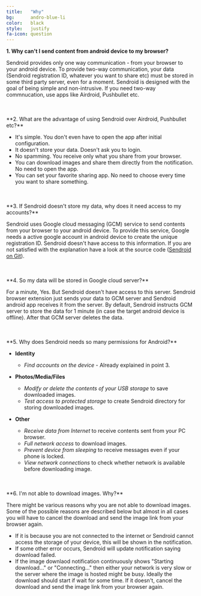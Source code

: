 ```yaml
---
title:   "Why"
bg:      andro-blue-li
color:   black
style:   justify
fa-icon: question
---
```


**1. Why can't I send content from android device to my browser?**

Sendroid provides only one way communication - from your browser to your android device. To provide two-way communication, your data (Sendroid registration ID, whatever you want to share etc) must be stored in some third party server, even for a moment. Sendroid is designed with the goal of being simple and non-intrusive. If you need two-way commnucation, use apps like Airdroid, Pushbullet etc.

<br/>
<br/>
**2. What are the advantage of using Sendroid over Airdroid, Pushbullet etc?**

* It's simple. You don't even have to open the app after initial configuration.
* It doesn't store your data. Doesn't ask you to login.
* No spamming. You receive only what you share from your browser.
* You can download images and share them directly from the notification. No need to open the app.
* You can set your favorite sharing app. No need to choose every time you want to share something.

<br/>
<br/>
**3. If Sendroid doesn't store my data, why does it need access to my accounts?**

Sendroid uses Google cloud messaging (GCM) service to send contents from your browser to your android device. To provide this service, Google needs a active google account in android device to create the unique registration ID. Sendroid doesn't have access to this information. If you are not satisfied with the explanation have a look at the source code ([Sendroid on Git](https://github.com/Atekihcan/Sendroid/tree/master/Sendroid_Android)).

<br/>
<br/>
**4. So my data will be stored in Google cloud server?**

For a minute, Yes. But Sendroid doesn't have access to this server. Sendroid browser extension just sends your data to GCM server and Sendroid android app receives it from the server. By default, Sendroid instructs GCM server to store the data for 1 minute (in case the target android device is offline). After that GCM server deletes the data.

<br/>
<br/>
**5. Why does Sendroid needs so many permissions for Android?**

* **Identity**
    * *Find accounts on the device* - Already explained in point 3.

* **Photos/Media/Files**
	* *Modify or delete the contents of your USB storage* to save downloaded images.
	* *Test access to protected storage* to create Sendroid directory for storing downloaded images.

* **Other**
	* *Receive data from Internet* to receive contents sent from your PC browser.
	* *Full network access* to download images.
	* *Prevent device from sleeping* to receive messages even if your phone is locked.
	* *View network connections* to check whether network is available before downloading image.

<br/>
<br/>
**6. I'm not able to download images. Why?**

There might be various reasons why you are not able to download images. Some of the possible reasons are described below but almost in all cases you will have to cancel the download and send the image link from your browser again.

* If it is because you are not connected to the internet or Sendroid cannot access the storage of your device, this will be shown in the notification.
* If some other error occurs, Sendroid will update notification saying download failed.
* If the image downlaod notification continuously shows "Starting download..." or "Connecting..." then either your network is very slow or the server where the image is hosted might be busy. Ideally the download should start if wait for some time. If it doesn't, cancel the download and send the image link from your browser again.
